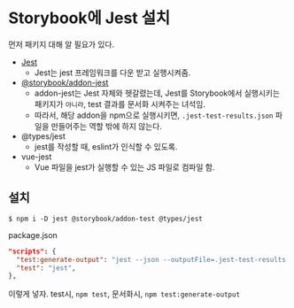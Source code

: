 # Storybook에 Jest 설치

먼저 패키지 대해 알 필요가 있다.

- [Jest](https://mulder21c.github.io/jest/docs/en/next/getting-started)
  - Jest는 jest 프레임워크를 다운 받고 실행시켜줌.
- [@storybook/addon-jest](https://www.npmjs.com/package/@storybook/addon-jest)
  - addon-jest는 Jest 자체와 헷갈렸는데, Jest를 Storybook에서 실행시키는 패키지가 `아니라`, test 결과를 문서화 시켜주는 녀석임.
  - 따라서, 해당 addon을 npm으로 실행시키면, `.jest-test-results.json` 파일을 만들어주는 역할 밖에 하지 않는다.
- @types/jest
  - jest를 작성할 때, eslint가 인식할 수 있도록.
- vue-jest
  - Vue 파일을 jest가 실행할 수 있는 JS 파일로 컴파일 함.

## 설치

```shell
$ npm i -D jest @storybook/addon-test @types/jest
```

package.json

```json
"scripts": {
  "test:generate-output": "jest --json --outputFile=.jest-test-results.json",
  "test": "jest",
},
```

이렇게 넣자. test시, `npm test`, 문서화시, `npm test:generate-output`
